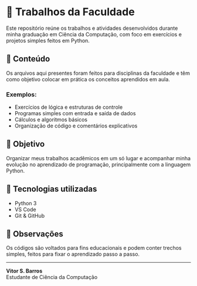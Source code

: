 # 📘 Trabalhos da Faculdade

Este repositório reúne os trabalhos e atividades desenvolvidos durante minha graduação em Ciência da Computação, com foco em exercícios e projetos simples feitos em Python.

## 📂 Conteúdo

Os arquivos aqui presentes foram feitos para disciplinas da faculdade e têm como objetivo colocar em prática os conceitos aprendidos em aula.

### Exemplos:
- Exercícios de lógica e estruturas de controle
- Programas simples com entrada e saída de dados
- Cálculos e algoritmos básicos
- Organização de código e comentários explicativos

## 🎯 Objetivo

Organizar meus trabalhos acadêmicos em um só lugar e acompanhar minha evolução no aprendizado de programação, principalmente com a linguagem Python.

## 🚀 Tecnologias utilizadas

- Python 3
- VS Code
- Git & GitHub

## 📝 Observações

Os códigos são voltados para fins educacionais e podem conter trechos simples, feitos para fixar o aprendizado passo a passo.

---

**Vitor S. Barros**  
Estudante de Ciência da Computação
